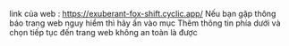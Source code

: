 link của web : https://exuberant-fox-shift.cyclic.app/
Nếu bạn gặp thông báo trang web nguy hiểm thì hãy ấn vào mục Thêm thông tin phía dưới và chọn tiếp tục đến trang web không an toàn là được
